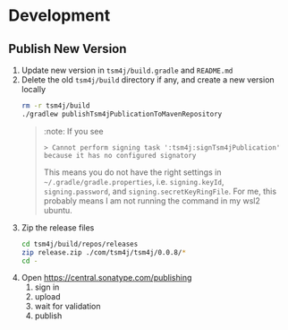 # Development

## Publish New Version

1. Update new version in `tsm4j/build.gradle` and `README.md`
2. Delete the old `tsm4j/build` directory if any, and create a new version locally
   ```bash
   rm -r tsm4j/build
   ./gradlew publishTsm4jPublicationToMavenRepository
   ```
   > :note: If you see
   > ```
   > > Cannot perform signing task ':tsm4j:signTsm4jPublication' because it has no configured signatory
   > ```
   > This means you do not have the right settings in  `~/.gradle/gradle.properties`, i.e. `signing.keyId`, `signing.password`, and `signing.secretKeyRingFile`.
   > For me, this probably means I am not running the command in my wsl2 ubuntu.
3. Zip the release files
   ```bash
   cd tsm4j/build/repos/releases
   zip release.zip ./com/tsm4j/tsm4j/0.0.8/*
   cd -
   ```
4. Open https://central.sonatype.com/publishing
   1. sign in
   2. upload
   3. wait for validation
   4. publish
